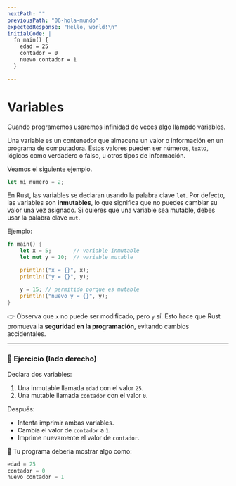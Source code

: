 ```yaml
---
nextPath: ""
previousPath: "06-hola-mundo"
expectedResponse: "Hello, world!\n"
initialCode: |
  fn main() {
    edad = 25
    contador = 0
    nuevo contador = 1
  }

---
```


# Variables

Cuando programemos usaremos infinidad de veces algo llamado variables.

Una variable es un contenedor que almacena un valor o información en un programa de computadora. Estos valores pueden ser números, texto, lógicos como verdadero o falso, u otros tipos de información.

Veamos el siguiente ejemplo.

```rust
let mi_numero = 2;
```

En Rust, las variables se declaran usando la palabra clave `let`.
Por defecto, las variables son **inmutables**, lo que significa que no puedes cambiar su valor una vez asignado.
Si quieres que una variable sea mutable, debes usar la palabra clave `mut`.

Ejemplo:

```rust
fn main() {
    let x = 5;       // variable inmutable
    let mut y = 10;  // variable mutable

    println!("x = {}", x);
    println!("y = {}", y);

    y = 15; // permitido porque es mutable
    println!("nuevo y = {}", y);
}
```

👉 Observa que `x` no puede ser modificado, pero `y` sí.
Esto hace que Rust promueva la **seguridad en la programación**, evitando cambios accidentales.

---

### 📝 Ejercicio (lado derecho)

Declara dos variables:

1. Una inmutable llamada `edad` con el valor `25`.
2. Una mutable llamada `contador` con el valor `0`.

Después:

* Intenta imprimir ambas variables.
* Cambia el valor de `contador` a `1`.
* Imprime nuevamente el valor de `contador`.

🔹 Tu programa debería mostrar algo como:

```rust
edad = 25
contador = 0
nuevo contador = 1
```
